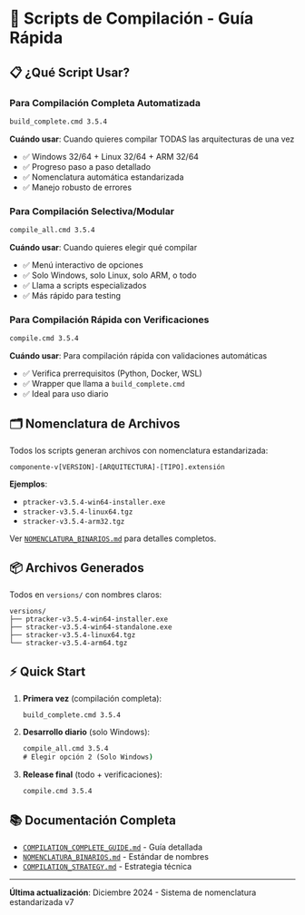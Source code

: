 # 🚀 Scripts de Compilación - Guía Rápida

## 📋 ¿Qué Script Usar?

### Para Compilación Completa Automatizada
```cmd
build_complete.cmd 3.5.4
```
**Cuándo usar**: Cuando quieres compilar TODAS las arquitecturas de una vez
- ✅ Windows 32/64 + Linux 32/64 + ARM 32/64
- ✅ Progreso paso a paso detallado
- ✅ Nomenclatura automática estandarizada
- ✅ Manejo robusto de errores

### Para Compilación Selectiva/Modular
```cmd
compile_all.cmd 3.5.4
```
**Cuándo usar**: Cuando quieres elegir qué compilar
- ✅ Menú interactivo de opciones
- ✅ Solo Windows, solo Linux, solo ARM, o todo
- ✅ Llama a scripts especializados
- ✅ Más rápido para testing

### Para Compilación Rápida con Verificaciones
```cmd
compile.cmd 3.5.4
```
**Cuándo usar**: Para compilación rápida con validaciones automáticas
- ✅ Verifica prerrequisitos (Python, Docker, WSL)
- ✅ Wrapper que llama a `build_complete.cmd`
- ✅ Ideal para uso diario

## 🗂️ Nomenclatura de Archivos

Todos los scripts generan archivos con nomenclatura estandarizada:
```
componente-v[VERSION]-[ARQUITECTURA]-[TIPO].extensión
```

**Ejemplos**:
- `ptracker-v3.5.4-win64-installer.exe`
- `stracker-v3.5.4-linux64.tgz`
- `stracker-v3.5.4-arm32.tgz`

Ver [`NOMENCLATURA_BINARIOS.md`](NOMENCLATURA_BINARIOS.md) para detalles completos.

## 📦 Archivos Generados

Todos en `versions/` con nombres claros:
```
versions/
├── ptracker-v3.5.4-win64-installer.exe
├── stracker-v3.5.4-win64-standalone.exe
├── stracker-v3.5.4-linux64.tgz
└── stracker-v3.5.4-arm64.tgz
```

## ⚡ Quick Start

1. **Primera vez** (compilación completa):
   ```cmd
   build_complete.cmd 3.5.4
   ```

2. **Desarrollo diario** (solo Windows):
   ```cmd
   compile_all.cmd 3.5.4
   # Elegir opción 2 (Solo Windows)
   ```

3. **Release final** (todo + verificaciones):
   ```cmd
   compile.cmd 3.5.4
   ```

## 📚 Documentación Completa

- [`COMPILATION_COMPLETE_GUIDE.md`](COMPILATION_COMPLETE_GUIDE.md) - Guía detallada
- [`NOMENCLATURA_BINARIOS.md`](NOMENCLATURA_BINARIOS.md) - Estándar de nombres
- [`COMPILATION_STRATEGY.md`](COMPILATION_STRATEGY.md) - Estrategia técnica

---
**Última actualización**: Diciembre 2024 - Sistema de nomenclatura estandarizada v7
